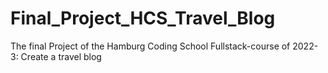 # Final_Project_HCS_Travel_Blog
 The final Project of the Hamburg Coding School Fullstack-course of 2022-3: Create a travel blog
